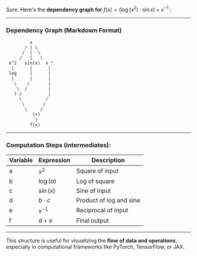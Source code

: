 Sure. Here's the **dependency graph for** $`f(x) = \left( \log(x^2) \cdot \sin x \right) + x^{-1}`$ :

---

### **Dependency Graph (Markdown Format)**

```text
         x
       / | \
      /  |  \
     /   |   \
 x^2   sin(x)  x⁻¹
  |      |      |
 log     |      |
  |      |      |
   \    /       |
    \  /        |
   (·)          |
     \         /
      \       /
       \     /
          (+)
           |
         f(x)
```

---

### **Computation Steps (intermediates):**

| Variable | Expression | Description             |
| -------- | ------- | ----------------------- |
| a        | $x^2$   | Square of input         |
| b        | $\log(a)$ | Log of square           |
| c        | $\sin(x)$ | Sine of input           |
| d        | $b \cdot c$ | Product of log and sine |
| e        | $x^{-1}$ | Reciprocal of input     |
| f        | $d + e$ | Final output            |

---

This structure is useful for visualizing the **flow of data and operations**, especially in computational frameworks like PyTorch, TensorFlow, or JAX.
